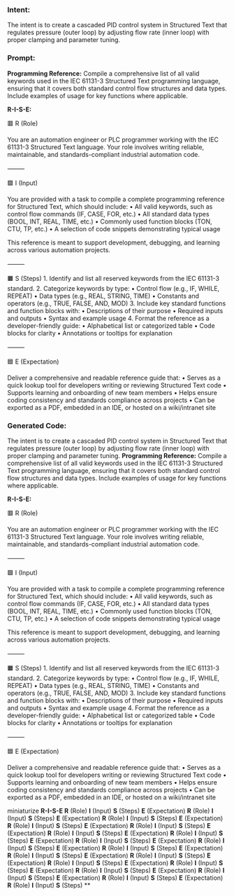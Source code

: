 ### Intent:
The intent is to create a cascaded PID control system in Structured Text that regulates pressure (outer loop) by adjusting flow rate (inner loop) with proper clamping and parameter tuning.

### Prompt:
**Programming Reference:**
Compile a comprehensive list of all valid keywords used in the IEC 61131-3 Structured Text programming language, ensuring that it covers both standard control flow structures and data types. Include examples of usage for key functions where applicable.

**R-I-S-E:**

🟥 R (Role)

You are an automation engineer or PLC programmer working with the IEC 61131-3 Structured Text language. Your role involves writing reliable, maintainable, and standards-compliant industrial automation code.

⸻

🟩 I (Input)

You are provided with a task to compile a complete programming reference for Structured Text, which should include:
	•	All valid keywords, such as control flow commands (IF, CASE, FOR, etc.)
	•	All standard data types (BOOL, INT, REAL, TIME, etc.)
	•	Commonly used function blocks (TON, CTU, TP, etc.)
	•	A selection of code snippets demonstrating typical usage

This reference is meant to support development, debugging, and learning across various automation projects.

⸻

🟧 S (Steps)
	1.	Identify and list all reserved keywords from the IEC 61131-3 standard.
	2.	Categorize keywords by type:
	•	Control flow (e.g., IF, WHILE, REPEAT)
	•	Data types (e.g., REAL, STRING, TIME)
	•	Constants and operators (e.g., TRUE, FALSE, AND, MOD)
	3.	Include key standard functions and function blocks with:
	•	Descriptions of their purpose
	•	Required inputs and outputs
	•	Syntax and example usage
	4.	Format the reference as a developer-friendly guide:
	•	Alphabetical list or categorized table
	•	Code blocks for clarity
	•	Annotations or tooltips for explanation

⸻

🟦 E (Expectation)

Deliver a comprehensive and readable reference guide that:
	•	Serves as a quick lookup tool for developers writing or reviewing Structured Text code
	•	Supports learning and onboarding of new team members
	•	Helps ensure coding consistency and standards compliance across projects
	•	Can be exported as a PDF, embedded in an IDE, or hosted on a wiki/intranet site

### Generated Code:
The intent is to create a cascaded PID control system in Structured Text that regulates pressure (outer loop) by adjusting flow rate (inner loop) with proper clamping and parameter tuning.
**Programming Reference:**
Compile a comprehensive list of all valid keywords used in the IEC 61131-3 Structured Text programming language, ensuring that it covers both standard control flow structures and data types. Include examples of usage for key functions where applicable.

**R-I-S-E:**

🟥 R (Role)

You are an automation engineer or PLC programmer working with the IEC 61131-3 Structured Text language. Your role involves writing reliable, maintainable, and standards-compliant industrial automation code.

⸻

🟩 I (Input)

You are provided with a task to compile a complete programming reference for Structured Text, which should include:
	•	All valid keywords, such as control flow commands (IF, CASE, FOR, etc.)
	•	All standard data types (BOOL, INT, REAL, TIME, etc.)
	•	Commonly used function blocks (TON, CTU, TP, etc.)
	•	A selection of code snippets demonstrating typical usage

This reference is meant to support development, debugging, and learning across various automation projects.

⸻

🟧 S (Steps)
	1.	Identify and list all reserved keywords from the IEC 61131-3 standard.
	2.	Categorize keywords by type:
	•	Control flow (e.g., IF, WHILE, REPEAT)
	•	Data types (e.g., REAL, STRING, TIME)
	•	Constants and operators (e.g., TRUE, FALSE, AND, MOD)
	3.	Include key standard functions and function blocks with:
	•	Descriptions of their purpose
	•	Required inputs and outputs
	•	Syntax and example usage
	4.	Format the reference as a developer-friendly guide:
	•	Alphabetical list or categorized table
	•	Code blocks for clarity
	•	Annotations or tooltips for explanation

⸻

🟦 E (Expectation)

Deliver a comprehensive and readable reference guide that:
	•	Serves as a quick lookup tool for developers writing or reviewing Structured Text code
	•	Supports learning and onboarding of new team members
	•	Helps ensure coding consistency and standards compliance across projects
	•	Can be exported as a PDF, embedded in an IDE, or hosted on a wiki/intranet site

 miniaturize
**R-I-S-E**
**R** (Role)
**I** (Input)
**S** (Steps)
**E** (Expectation)
**R** (Role)
**I** (Input)
**S** (Steps)
**E** (Expectation)
**R** (Role)
**I** (Input)
**S** (Steps)
**E** (Expectation)
**R** (Role)
**I** (Input)
**S** (Steps)
**E** (Expectation)
**R** (Role)
**I** (Input)
**S** (Steps)
**E** (Expectation)
**R** (Role)
**I** (Input)
**S** (Steps)
**E** (Expectation)
**R** (Role)
**I** (Input)
**S** (Steps)
**E** (Expectation)
**R** (Role)
**I** (Input)
**S** (Steps)
**E** (Expectation)
**R** (Role)
**I** (Input)
**S** (Steps)
**E** (Expectation)
**R** (Role)
**I** (Input)
**S** (Steps)
**E** (Expectation)
**R** (Role)
**I** (Input)
**S** (Steps)
**E** (Expectation)
**R** (Role)
**I** (Input)
**S** (Steps)
**E** (Expectation)
**R** (Role)
**I** (Input)
**S** (Steps)
**E** (Expectation)
**R** (Role)
**I** (Input)
**S** (Steps)
**E** (Expectation)
**R** (Role)
**I** (Input)
**S** (Steps)
**E** (Expectation)
**R** (Role)
**I** (Input)
**S** (Steps)
**E** (Expectation)
**R** (Role)
**I** (Input)
**S** (Steps)
**E** (Expectation)
**R** (Role)
**I** (Input)
**S** (Steps)
**
